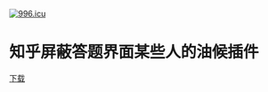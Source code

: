 <a href="https://996.icu"><img src="https://img.shields.io/badge/link-996.icu-red.svg" alt="996.icu"></a>

# 知乎屏蔽答题界面某些人的油候插件

[下载](https://greasyfork.org/zh-CN/scripts/381178-%E7%9F%A5%E4%B9%8E%E9%9A%90%E8%97%8F%E6%9F%90%E4%BA%9B%E4%BA%BA-diable-zhihu-somepep)